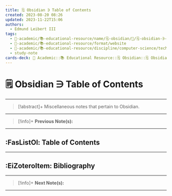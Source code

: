 ```yaml
---
title: 🗒️ Obsidian ∋ Table of Contents
created: 2023-08-20 08:26
updated: 2023-11-22T15:06
authors:
  - Edmund Leibert III
tags:
  - 🔴-academic/📚-educational-resource/name/🗒️-obsidian/🔖/🗒️-obsidian-∋-table-of-contents
  - 🔴-academic/📚-educational-resource/format/website
  - 🔴-academic/📚-educational-resource/discipline/computer-science/technology/obsidian
  - study-note
cards-deck: 🔴 Academic::📚 Educational Resource::🗒️ Obsidian::🗒️ Obsidian ∋ Table of Contents
---
```


# 🗒️ Obsidian ∋ Table of Contents

---

> [!abstract]+ 
> Miscellaneous notes that pertain to Obsidian.

---

> [!info]+ 
> **Previous Note(s):**
> 

---

## :FasListOl: Table of Contents

---

## :EiZoteroItem: Bibliography

---

> [!info]+ 
> **Next Note(s):**
> 

---
